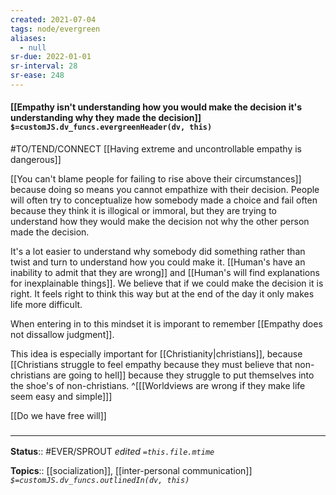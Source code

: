 ```yaml
---
created: 2021-07-04
tags: node/evergreen
aliases:
  - null
sr-due: 2022-01-01
sr-interval: 28
sr-ease: 248
---
```


#### [[Empathy isn't understanding how you would make the decision it's understanding why they made the decision]] `$=customJS.dv_funcs.evergreenHeader(dv, this)`

#TO/TEND/CONNECT [[Having extreme and uncontrollable empathy is dangerous]]

[[You can't blame people for failing to rise above their circumstances]] because doing so means you cannot empathize with their decision. People will often try to conceptualize how somebody made a choice and fail often because they think it is illogical or immoral, but they are trying to understand how they would make the decision not why the other person made the decision.

It's a lot easier to understand why somebody did something rather than twist and turn to understand how you could make it. [[Human's have an inability to admit that they are wrong]] and [[Human's will find explanations for inexplainable things]]. We believe that if we could make the decision it is right. It feels right to think this way but at the end of the day it only makes life more difficult.

When entering in to this mindset it is imporant to remember 
[[Empathy does not dissallow judgment]].


This idea is especially important for [[Christianity|christians]], because [[Christians struggle to feel empathy because they must believe that non-christians are going to hell]] because they struggle to put themselves into the shoe's of non-christians.
^[[[Worldviews are wrong if they make life seem easy and simple]]]

[[Do we have free will]] 

### <hr class="footnote"/>

**Status**:: #EVER/SPROUT 
*edited `=this.file.mtime`*

**Topics**:: [[socialization]], [[inter-personal communication]]
*`$=customJS.dv_funcs.outlinedIn(dv, this)`*

